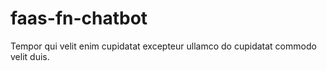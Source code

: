 # faas-fn-chatbot
Tempor qui velit enim cupidatat excepteur ullamco do cupidatat commodo velit duis.
